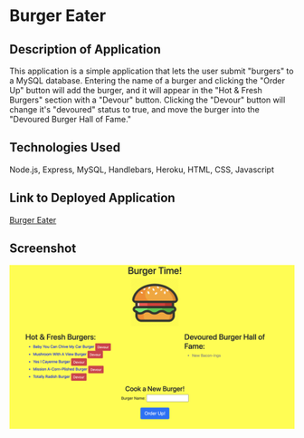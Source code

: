# Burger Eater

## Description of Application
This application is a simple application that lets the user submit "burgers" to a MySQL database. Entering the name of a burger and clicking the "Order Up" button will add the burger, and it will appear in the "Hot & Fresh Burgers" section with a "Devour" button. Clicking the "Devour" button will change it's "devoured" status to true, and move the burger into the "Devoured Burger Hall of Fame."

## Technologies Used
Node.js, Express, MySQL, Handlebars, Heroku, HTML, CSS, Javascript

## Link to Deployed Application
[Burger Eater](https://floating-ocean-83726.herokuapp.com/)

## Screenshot
![Screenshot](https://github.com/cawleygl/burger/blob/main/assets/Screen%20Shot%202021-03-06%20at%202.36.04%20PM.png?raw=true)
